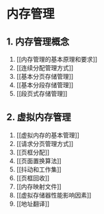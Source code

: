 # 内存管理

## 1. 内存管理概念

1. [[内存管理的基本原理和要求]]
2. [[连续分配管理方式]]
3. [[基本分页存储管理]]
4. [[基本分段存储管理]]
5. [[段页式存储管理]]

## 2. 虚拟内存管理

1. [[虚拟内存的基本管理]]
2. [[请求分页管理方式]]
3. [[页框分配]]
4. [[页面置换算法]]
5. [[抖动和工作集]]
6. [[页框回收]]
7. [[内存映射文件]]
8. [[虚拟存储器性能影响因素]]
9. [[地址翻译]]
